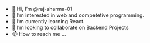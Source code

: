 - 👋 Hi, I’m @raj-sharma-01
- 👀 I’m interested in web and competetive programming.
- 🌱 I’m currently learning React.
- 💞️ I’m looking to collaborate on Backend Projects
- 📫 How to reach me ...

<!---
raj-sharma-01/raj-sharma-01 is a ✨ special ✨ repository because its `README.md` (this file) appears on your GitHub profile.
You can click the Preview link to take a look at your changes.
--->
